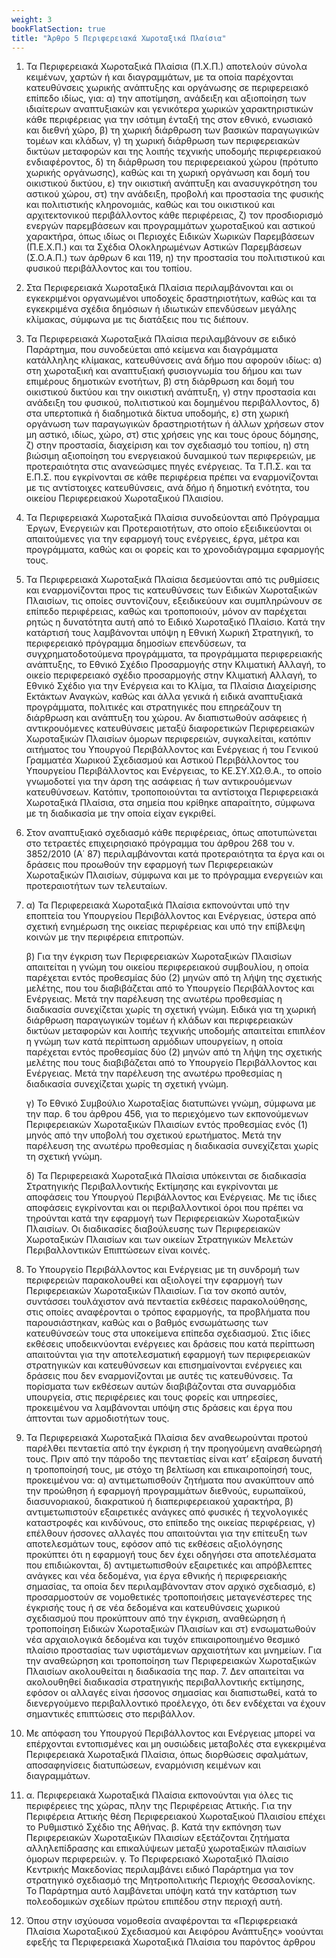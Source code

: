 ```yaml
---
weight: 3
bookFlatSection: true
title: "Άρθρο 5 Περιφερειακά Χωροταξικά Πλαίσια"
---
```



1. Τα Περιφερειακά Χωροταξικά Πλαίσια (Π.Χ.Π.) αποτελούν σύνολα κειμένων, χαρτών ή και διαγραμμάτων, με τα οποία παρέχονται κατευθύνσεις χωρικής ανάπτυξης και οργάνωσης σε περιφερειακό επίπεδο ιδίως, για:
    α) την αποτίμηση, ανάδειξη και αξιοποίηση των ιδιαίτερων αναπτυξιακών και γενικότερα χωρικών χαρακτηριστικών κάθε περιφέρειας για την ισότιμη ένταξή της στον εθνικό, ενωσιακό και διεθνή χώρο,
    β) τη χωρική διάρθρωση των βασικών παραγωγικών τομέων και κλάδων,
    γ) τη χωρική διάρθρωση των περιφερειακών δικτύων μεταφορών και της λοιπής τεχνικής υποδομής περιφερειακού ενδιαφέροντος,
    δ) τη διάρθρωση του περιφερειακού χώρου (πρότυπο χωρικής οργάνωσης), καθώς και τη χωρική οργάνωση και δομή του οικιστικού δικτύου,
    ε) την οικιστική ανάπτυξη και ανασυγκρότηση του αστικού χώρου,
    στ) την ανάδειξη, προβολή και προστασία της φυσικής και πολιτιστικής κληρονομιάς, καθώς και του οικιστικού και αρχιτεκτονικού περιβάλλοντος κάθε περιφέρειας,
    ζ) τον προσδιορισμό ενεργών παρεμβάσεων και προγραμμάτων χωροταξικού και αστικού χαρακτήρα, όπως ιδίως οι Περιοχές Ειδικών Χωρικών Παρεμβάσεων (Π.Ε.Χ.Π.) και τα Σχέδια Ολοκληρωμένων Αστικών Παρεμβάσεων (Σ.Ο.Α.Π.) των άρθρων 6 και 119,
    η) την προστασία του πολιτιστικού και φυσικού περιβάλλοντος και του τοπίου.

2. Στα Περιφερειακά Χωροταξικά Πλαίσια περιλαμβάνονται και οι εγκεκριμένοι οργανωμένοι υποδοχείς δραστηριοτήτων, καθώς και τα εγκεκριμένα σχέδια δημόσιων ή ιδιωτικών επενδύσεων μεγάλης κλίμακας, σύμφωνα με τις διατάξεις που τις διέπουν.
3. Τα Περιφερειακά Χωροταξικά Πλαίσια περιλαμβάνουν σε ειδικό Παράρτημα, που συνοδεύεται από κείμενα και διαγράμματα κατάλληλης κλίμακας, κατευθύνσεις ανά δήμο που αφορούν ιδίως:
    α) στη χωροταξική και αναπτυξιακή φυσιογνωμία του δήμου και των επιμέρους δημοτικών ενοτήτων,
    β) στη διάρθρωση και δομή του οικιστικού δικτύου και την οικιστική ανάπτυξη,
    γ) στην προστασία και ανάδειξη του φυσικού, πολιτιστικού και δομημένου περιβάλλοντος,
    δ) στα υπερτοπικά ή διαδημοτικά δίκτυα υποδομής, 
    ε) στη χωρική οργάνωση των παραγωγικών δραστηριοτήτων ή άλλων χρήσεων στον μη αστικό, ιδίως, χώρο, 
    στ) στις χρήσεις γης και τους όρους δόμησης,
    ζ) στην προστασία, διαχείριση και τον σχεδιασμό του τοπίου,
    η) στη βιώσιμη αξιοποίηση του ενεργειακού δυναμικού των περιφερειών, με προτεραιότητα στις ανανεώσιμες πηγές ενέργειας.
Τα Τ.Π.Σ. και τα Ε.Π.Σ. που εγκρίνονται σε κάθε περιφέρεια πρέπει να εναρμονίζονται με τις αντίστοιχες κατευθύνσεις, ανά δήμο ή δημοτική ενότητα, του οικείου Περιφερειακού Χωροταξικού Πλαισίου.
4. Τα Περιφερειακά Χωροταξικά Πλαίσια συνοδεύονται από Πρόγραμμα Έργων, Ενεργειών και Προτεραιοτήτων, στο οποίο εξειδικεύονται οι απαιτούμενες για την εφαρμογή τους ενέργειες, έργα, μέτρα και προγράμματα, καθώς και οι φορείς και το χρονοδιάγραμμα εφαρμογής τους.
5. Τα Περιφερειακά Χωροταξικά Πλαίσια δεσμεύονται από τις ρυθμίσεις και εναρμονίζονται προς τις κατευθύνσεις των Ειδικών Χωροταξικών Πλαισίων, τις οποίες συντονίζουν, εξειδικεύουν και συμπληρώνουν σε επίπεδο περιφέρειας, καθώς και τροποποιούν, μόνον αν παρέχεται ρητώς η δυνατότητα αυτή από το Ειδικό Χωροταξικό Πλαίσιο. Κατά την κατάρτισή τους λαμβάνονται υπόψη η Εθνική Χωρική Στρατηγική, το περιφερειακό πρόγραμμα δημοσίων επενδύσεων, τα συγχρηματοδοτούμενα προγράμματα, τα προγράμματα περιφερειακής ανάπτυξης, το Εθνικό Σχέδιο Προσαρμογής στην Κλιματική Αλλαγή, το οικείο περιφερειακό σχέδιο προσαρμογής στην Κλιματική Αλλαγή, το Εθνικό Σχέδιο για την Ενέργεια και το Κλίμα, τα Πλαίσια Διαχείρισης Εκτάκτων Αναγκών, καθώς και άλλα γενικά ή ειδικά αναπτυξιακά προγράμματα, πολιτικές και στρατηγικές που επηρεάζουν τη διάρθρωση και ανάπτυξη του χώρου.
Αν διαπιστωθούν ασάφειες ή αντικρουόμενες κατευθύνσεις μεταξύ διαφορετικών Περιφερειακών Χωροταξικών Πλαισίων όμορων περιφερειών, συγκαλείται, κατόπιν αιτήματος του Υπουργού Περιβάλλοντος και Ενέργειας ή του Γενικού Γραμματέα Χωρικού Σχεδιασμού και Αστικού Περιβάλλοντος του Υπουργείου Περιβάλλοντος και Ενέργειας, το ΚΕ.ΣΥ.ΧΩ.Θ.Α., το οποίο γνωμοδοτεί για την άρση της ασάφειας ή των αντικρουόμενων κατευθύνσεων. Κατόπιν, τροποποιούνται τα αντίστοιχα Περιφερειακά Χωροταξικά Πλαίσια, στα σημεία που κρίθηκε απαραίτητο, σύμφωνα με τη διαδικασία με την οποία είχαν εγκριθεί.
6. Στον αναπτυξιακό σχεδιασμό κάθε περιφέρειας, όπως αποτυπώνεται στο τετραετές επιχειρησιακό πρόγραμμα του άρθρου 268 του ν. 3852/2010 (Α΄ 87) περιλαμβάνονται κατά προτεραιότητα τα έργα και οι δράσεις που προωθούν την εφαρμογή των Περιφερειακών Χωροταξικών Πλαισίων, σύμφωνα και με το πρόγραμμα ενεργειών και προτεραιοτήτων των τελευταίων.
7. 
    α) Τα Περιφερειακά Χωροταξικά Πλαίσια εκπονούνται υπό την εποπτεία του Υπουργείου Περιβάλλοντος και Ενέργειας, ύστερα από σχετική ενημέρωση της οικείας περιφέρειας και υπό την επίβλεψη κοινών με την περιφέρεια επιτροπών.

    β) Για την έγκριση των Περιφερειακών Χωροταξικών Πλαισίων απαιτείται η γνώμη του οικείου περιφερειακού συμβουλίου, η οποία παρέχεται εντός προθεσμίας δύο (2) μηνών από τη λήψη της σχετικής μελέτης, που του διαβιβάζεται από το Υπουργείο Περιβάλλοντος και Ενέργειας. Μετά την παρέλευση της ανωτέρω προθεσμίας η διαδικασία συνεχίζεται χωρίς τη σχετική γνώμη. Ειδικά για τη χωρική διάρθρωση παραγωγικών τομέων ή κλάδων και περιφερειακών δικτύων μεταφορών και λοιπής τεχνικής υποδομής απαιτείται επιπλέον η γνώμη των κατά περίπτωση αρμόδιων υπουργείων, η οποία παρέχεται εντός προθεσμίας δύο (2) μηνών από τη λήψη της σχετικής μελέτης που τους διαβιβάζεται από το Υπουργείο Περιβάλλοντος και Ενέργειας. Μετά την παρέλευση της ανωτέρω προθεσμίας η διαδικασία συνεχίζεται χωρίς τη σχετική γνώμη.

    γ) Το Εθνικό Συμβούλιο Χωροταξίας διατυπώνει γνώμη, σύμφωνα με την παρ. 6 του άρθρου 456, για το περιεχόμενο των εκπονούμενων Περιφερειακών Χωροταξικών Πλαισίων εντός προθεσμίας ενός (1) μηνός από την υποβολή του σχετικού ερωτήματος. Μετά την παρέλευση της ανωτέρω προθεσμίας η διαδικασία συνεχίζεται χωρίς τη σχετική γνώμη.

    δ) Τα Περιφερειακά Χωροταξικά Πλαίσια υπόκεινται σε διαδικασία Στρατηγικής Περιβαλλοντικής Εκτίμησης και εγκρίνονται με αποφάσεις του Υπουργού Περιβάλλοντος και Ενέργειας. Με τις ίδιες αποφάσεις εγκρίνονται και οι περιβαλλοντικοί όροι που πρέπει να τηρούνται κατά την εφαρμογή των Περιφερειακών Χωροταξικών Πλαισίων. Οι διαδικασίες διαβούλευσης των Περιφερειακών Χωροταξικών Πλαισίων και των οικείων Στρατηγικών Μελετών Περιβαλλοντικών Επιπτώσεων είναι κοινές.

8. Το Υπουργείο Περιβάλλοντος και Ενέργειας με τη συνδρομή των περιφερειών παρακολουθεί και αξιολογεί την εφαρμογή των Περιφερειακών Χωροταξικών Πλαισίων. Για τον σκοπό αυτόν, συντάσσει τουλάχιστον ανά πενταετία εκθέσεις παρακολούθησης, στις οποίες αναφέρονται ο τρόπος εφαρμογής, τα προβλήματα που παρουσιάστηκαν, καθώς και ο βαθμός ενσωμάτωσης των κατευθύνσεών τους στα υποκείμενα επίπεδα σχεδιασμού. Στις ίδιες εκθέσεις υποδεικνύονται ενέργειες και δράσεις που κατά περίπτωση απαιτούνται για την αποτελεσματική εφαρμογή των περιφερειακών στρατηγικών και κατευθύνσεων και επισημαίνονται ενέργειες και δράσεις που δεν εναρμονίζονται με αυτές τις κατευθύνσεις.
Τα πορίσματα των εκθέσεων αυτών διαβιβάζονται στα συναρμόδια υπουργεία, στις περιφέρειες και τους φορείς και υπηρεσίες, προκειμένου να λαμβάνονται υπόψη στις δράσεις και έργα που άπτονται των αρμοδιοτήτων τους.
9. Τα Περιφερειακά Χωροταξικά Πλαίσια δεν αναθεωρούνται προτού παρέλθει πενταετία από την έγκριση ή την προηγούμενη αναθεώρησή τους. Πριν από την πάροδο της πενταετίας είναι κατ’ εξαίρεση δυνατή η τροποποίησή τους, με στόχο τη βελτίωση και επικαιροποίησή τους, προκειμένου να:
α) αντιμετωπισθούν ζητήματα που ανακύπτουν από την προώθηση ή εφαρμογή προγραμμάτων διεθνούς, ευρωπαϊκού, διασυνοριακού, διακρατικού ή διαπεριφερειακού χαρακτήρα,
β) αντιμετωπιστούν εξαιρετικές ανάγκες από φυσικές ή τεχνολογικές καταστροφές και κινδύνους, στο επίπεδο της οικείας περιφέρειας,
γ) επέλθουν ήσσονες αλλαγές που απαιτούνται για την επίτευξη των αποτελεσμάτων τους, εφόσον από τις εκθέσεις αξιολόγησης προκύπτει ότι η εφαρμογή τους δεν έχει οδηγήσει στα αποτελέσματα που επιδιώκονται,
δ) αντιμετωπισθούν εξαιρετικές και απρόβλεπτες ανάγκες και νέα δεδομένα, για έργα εθνικής ή περιφερειακής σημασίας, τα οποία δεν περιλαμβάνονταν στον αρχικό σχεδιασμό,
ε) προσαρμοστούν σε νομοθετικές τροποποιήσεις μεταγενέστερες της έγκρισής τους ή σε νέα δεδομένα και κατευθύνσεις χωρικού σχεδιασμού που προκύπτουν από την έγκριση, αναθεώρηση ή τροποποίηση Ειδικών Χωροταξικών Πλαισίων και
στ) ενσωματωθούν νέα αρχαιολογικά δεδομένα και τυχόν επικαιροποιημένο θεσμικό πλαίσιο προστασίας των υφιστάμενων αρχαιοτήτων και μνημείων. 
Για την αναθεώρηση και τροποποίηση των Περιφερειακών Χωροταξικών Πλαισίων ακολουθείται η διαδικασία της παρ. 7. Δεν απαιτείται να ακολουθηθεί διαδικασία στρατηγικής περιβαλλοντικής εκτίμησης, εφόσον οι αλλαγές είναι ήσσονος σημασίας και διαπιστωθεί, κατά το διενεργούμενο περιβαλλοντικό προέλεγχο, ότι δεν ενδέχεται να έχουν σημαντικές επιπτώσεις στο περιβάλλον.
10. Με απόφαση του Υπουργού Περιβάλλοντος και Ενέργειας μπορεί να επέρχονται εντοπισμένες και μη ουσιώδεις μεταβολές στα εγκεκριμένα Περιφερειακά Χωροταξικά Πλαίσια, όπως διορθώσεις σφαλμάτων, αποσαφηνίσεις διατυπώσεων, εναρμόνιση κειμένων και διαγραμμάτων.
11. α. Περιφερειακά Χωροταξικά Πλαίσια εκπονούνται για όλες τις περιφέρειες της χώρας, πλην της Περιφέρειας Αττικής. Για την Περιφέρεια  Αττικής θέση Περιφερειακού Χωροταξικού Πλαισίου επέχει το Ρυθμιστικό Σχέδιο της Αθήνας.
β. Κατά την εκπόνηση των Περιφερειακών Χωροταξικών Πλαισίων εξετάζονται ζητήματα αλληλεπίδρασης και επικαλύψεων μεταξύ χωροταξικών πλαισίων όμορων περιφερειών.
γ. Το Περιφερειακό Χωροταξικό Πλαίσιο Κεντρικής Μακεδονίας περιλαμβάνει ειδικό Παράρτημα για τον στρατηγικό σχεδιασμό της Μητροπολιτικής Περιοχής Θεσσαλονίκης. Το Παράρτημα αυτό λαμβάνεται υπόψη κατά την κατάρτιση των πολεοδομικών σχεδίων πρώτου επιπέδου στην περιοχή αυτή.
12. Όπου στην ισχύουσα νομοθεσία αναφέρονται τα «Περιφερειακά Πλαίσια Χωροταξικού Σχεδιασμού και Αειφόρου Ανάπτυξης» νοούνται εφεξής τα Περιφερειακά Χωροταξικά Πλαίσια του παρόντος άρθρου
